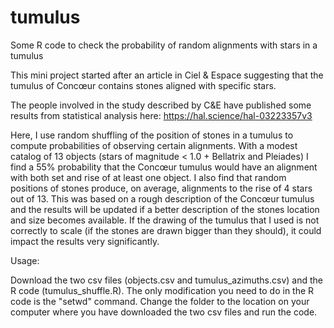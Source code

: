 # tumulus
Some R code to check the probability of random alignments with stars in a tumulus

This mini project started after an article in Ciel & Espace suggesting that the tumulus of Concœur contains stones aligned with specific stars.

The people involved in the study described by C&E have published some results from statistical analysis here: https://hal.science/hal-03223357v3

Here, I use random shuffling of the position of stones in a tumulus to compute probabilities of observing certain alignments. With a modest catalog of 13 objects (stars of magnitude < 1.0 + Bellatrix and Pleiades) I find a 55% probability that the Concœur tumulus would have an alignment with both set and rise of at least one object. I also find that random positions of stones produce, on average, alignments to the rise of 4 stars out of 13. This was based on a rough description of the Concœur tumulus and the results will be updated if a better description of the stones location and size becomes available. If the drawing of the tumulus that I used is not correctly to scale (if the stones are drawn bigger than they should), it could impact the results very significantly.

Usage:

Download the two csv files (objects.csv and tumulus_azimuths.csv) and the R code (tumulus_shuffle.R). The only modification you need to do in the R code is the "setwd" command. Change the folder to the location on your computer where you have downloaded the two csv files and run the code.
